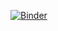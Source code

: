  [![Binder](https://mybinder.org/badge_logo.svg)](https://mybinder.org/v2/gh/grszkthfr/replication-zwickel-vo/master?urlpath=rstudio)

